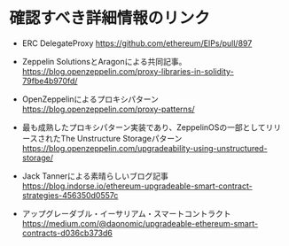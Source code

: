 # 確認すべき詳細情報のリンク

- ERC DelegateProxy
  https://github.com/ethereum/EIPs/pull/897

- Zeppelin SolutionsとAragonによる共同記事。
  https://blog.openzeppelin.com/proxy-libraries-in-solidity-79fbe4b970fd/

- OpenZeppelinによるプロキシパターン
  https://blog.openzeppelin.com/proxy-patterns/

- 最も成熟したプロキシパターン実装であり、ZeppelinOSの一部としてリリースされたThe Unstructure Storageパターン
  https://blog.openzeppelin.com/upgradeability-using-unstructured-storage/

- Jack Tannerによる素晴らしいブログ記事
  https://blog.indorse.io/ethereum-upgradeable-smart-contract-strategies-456350d0557c

- アップグレーダブル・イーサリアム・スマートコントラクト
  https://medium.com/@daonomic/upgradeable-ethereum-smart-contracts-d036cb373d6